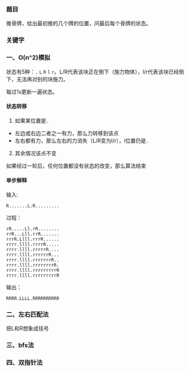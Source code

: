 ### 题目

推骨牌，给出最初推的几个牌的位置，问最后每个骨牌的状态。

### 关键字


### 一、O(n^2)模拟



状态有5种：`.` `L` `R` `l` `r`。L/R代表该块正在倒下（施力物体），l/r代表该块已经倒下，无法再对别的块施力。

每过1s更新一遍状态。

#### 状态转移
1. 如果某位置是`.`
   
* 左边或右边二者之一有力，那么力转移到该点
* 左右都有力，那么左右的力消失（L/R变为l/r），i位置仍是`.`

2. 其余情况该点不变

如果经过一轮后，任何位置都没有状态的改变，那么算法结束

#### 单步解释
输入:
```
R.......L.R.........
```

过程：

```
rR.....Ll.rR........
rrR...Lll.rrR.......
rrrR.Llll.rrrR......
rrrr.llll.rrrrR.....
rrrr.llll.rrrrrR....
rrrr.llll.rrrrrrR...
rrrr.llll.rrrrrrrR..
rrrr.llll.rrrrrrrrR.
rrrr.llll.rrrrrrrrrR
rrrr.llll.rrrrrrrrrR
```

输出：
```
RRRR.LLLL.RRRRRRRRRR
```

### 二、左右匹配法

把L和R想象成括号

### 三、bfs法

### 四、双指针法

